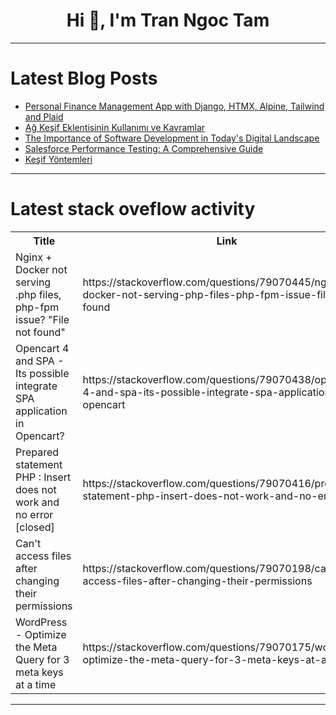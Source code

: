 <h1 align="center">Hi 👋, I'm Tran Ngoc Tam</h1>

---

# Latest Blog Posts 
<!-- BLOG-POST-LIST:START -->
- [Personal Finance Management App with Django, HTMX, Alpine, Tailwind and Plaid](https://dev.to/earthcomfy/personal-finance-management-app-with-django-htmx-alpine-tailwind-and-plaid-2bl0)
- [Ağ Keşif Eklentisinin Kullanımı ve Kavramlar](https://dev.to/aciklab/ag-kesif-eklentisinin-kullanimi-ve-kavramlar-3a66)
- [The Importance of Software Development in Today&#39;s Digital Landscape](https://dev.to/blogposting/the-importance-of-software-development-in-todays-digital-landscape-pcc)
- [Salesforce Performance Testing: A Comprehensive Guide](https://dev.to/ronika_kashyap/salesforce-performance-testing-a-comprehensive-guide-4gd3)
- [Keşif Yöntemleri](https://dev.to/aciklab/kesif-yontemleri-49jd)
<!-- BLOG-POST-LIST:END -->

---

# Latest stack oveflow activity
<table>
  <tr><th>Title</th><th>Link</th></tr>
  <!-- STACKOVERFLOW:START --><tr><td>Nginx + Docker not serving .php files, php-fpm issue? &quot;File not found&quot;</td><td>https://stackoverflow.com/questions/79070445/nginx-docker-not-serving-php-files-php-fpm-issue-file-not-found</td></tr><tr><td>Opencart 4 and SPA - Its possible integrate SPA application in Opencart?</td><td>https://stackoverflow.com/questions/79070438/opencart-4-and-spa-its-possible-integrate-spa-application-in-opencart</td></tr><tr><td>Prepared statement PHP : Insert does not work and no error [closed]</td><td>https://stackoverflow.com/questions/79070416/prepared-statement-php-insert-does-not-work-and-no-error</td></tr><tr><td>Can&#39;t access files after changing their permissions</td><td>https://stackoverflow.com/questions/79070198/cant-access-files-after-changing-their-permissions</td></tr><tr><td>WordPress - Optimize the Meta Query for 3 meta keys at a time</td><td>https://stackoverflow.com/questions/79070175/wordpress-optimize-the-meta-query-for-3-meta-keys-at-a-time</td></tr><!-- STACKOVERFLOW:END -->
</table>

---


